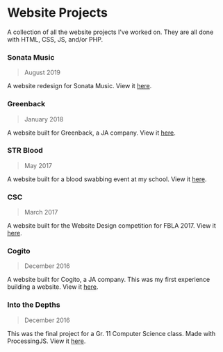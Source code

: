 # Website Projects

A collection of all the website projects I've worked on. They are all done with HTML, CSS, JS, and/or PHP.

### Sonata Music
> August 2019

A website redesign for Sonata Music. View it [here](http://forrest-fan.github.io/sonata-music/).

### Greenback
> January 2018

A website built for Greenback, a JA company. View it [here](http://forrest-fan.github.io/greenback/).

### STR Blood
> May 2017

A website built for a blood swabbing event at my school. View it [here](http://forrest-fan.github.io/strblood/).

### CSC
> March 2017

A website built for the Website Design competition for FBLA 2017. View it [here](http://forrest-fan.github.io/csc/).

### Cogito
> December 2016

A website built for Cogito, a JA company. This was my first experience building a website. View it [here](http://forrest-fan.github.io/cogito/).

### Into the Depths
> December 2016

This was the final project for a Gr. 11 Computer Science class. Made with ProcessingJS. View it [here](http://forrest-fan.github.io/into-the-depths/).